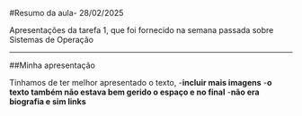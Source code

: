 #Resumo da aula- 28/02/2025


Apresentações da tarefa 1, que foi fornecido na semana passada sobre Sistemas de Operação

---

##Minha apresentação

Tinhamos de ter melhor apresentado o texto, 
-**incluir mais imagens** 
-**o texto também não estava bem gerido o espaço e no final** 
-**não era biografia e sim links**